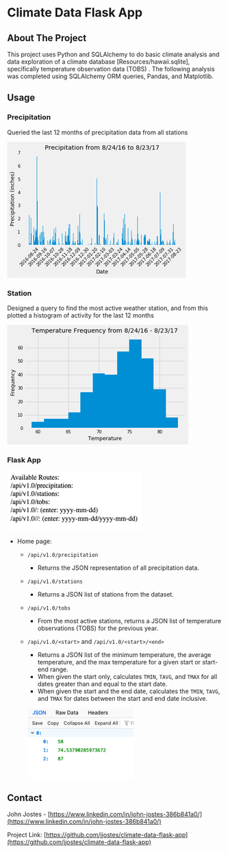 # Climate Data Flask App

<!-- ABOUT THE PROJECT -->
## About The Project

This project uses Python and SQLAlchemy to do basic climate analysis and data exploration of a climate database [Resources/hawaii.sqlite], specifically temperature observation data (TOBS) . The following analysis was completed using SQLAlchemy ORM queries, Pandas, and Matplotlib.

## Usage

### Precipitation

Queried the last 12 months of precipitation data from all stations

![chart]

### Station

Designed a query to find the most active weather station, and from this plotted a histogram of activity for the last 12 months

![histogram] 

### Flask App

![flask-home]

* Home page:

    * `/api/v1.0/precipitation`
        * Returns the JSON representation of all precipitation data.

    * `/api/v1.0/stations`
        * Returns a JSON list of stations from the dataset.

    * `/api/v1.0/tobs` 
        * From the most active stations, returns a JSON list of temperature observations (TOBS) for the previous year.

    * `/api/v1.0/<start>` and `/api/v1.0/<start>/<end>`
        * Returns a JSON list of the minimum temperature, the average temperature, and the max temperature for a given start or start-end range.
        * When given the start only, calculates `TMIN`, `TAVG`, and `TMAX` for all dates greater than and equal to the start date.
        * When given the start and the end date, calculates the `TMIN`, `TAVG`, and `TMAX` for dates between the start and end date inclusive.

        ![example-json]


<!-- CONTACT -->
## Contact

John Jostes - [https://www.linkedin.com/in/john-jostes-386b841a0/](https://www.linkedin.com/in/john-jostes-386b841a0/)

Project Link: [https://github.com/jjostes/climate-data-flask-app](https://github.com/jjostes/climate-data-flask-app)

<!-- MARKDOWN LINKS & IMAGES -->
[chart]: https://github.com/jjostes/climate-data-flask-app/blob/master/Figures/Precipitation.png
[histogram]: https://github.com/jjostes/climate-data-flask-app/blob/master/Figures/histogram.png
[flask-home]: https://github.com/jjostes/climate-data-flask-app/blob/master/Figures/flask-app-home.png
[example-json]: https://github.com/jjostes/climate-data-flask-app/blob/master/Figures/query-example.png

